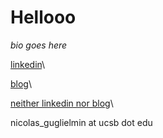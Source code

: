 # Hellooo
*bio goes here*

[linkedin](https://www.linkedin.com/in/nicolas-guglielmin-1bb5991a5/)\

[blog](https://nicg6645.github.io/index)\

[neither linkedin nor blog](https://www.goodreads.com/user/show/64818815-nic)\

nicolas_guglielmin at ucsb dot edu

